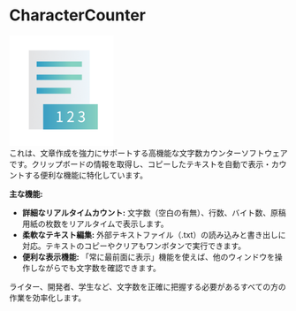 # CharacterCounter
<img src="assets/icon.png" height="200"><br>
これは、文章作成を強力にサポートする高機能な文字数カウンターソフトウェアです。クリップボードの情報を取得し、コピーしたテキストを自動で表示・カウントする便利な機能に特化しています。

**主な機能:**

- **詳細なリアルタイムカウント:** 文字数（空白の有無）、行数、バイト数、原稿用紙の枚数をリアルタイムで表示します。
- **柔軟なテキスト編集:** 外部テキストファイル（.txt）の読み込みと書き出しに対応。テキストのコピーやクリアもワンボタンで実行できます。
- **便利な表示機能:** 「常に最前面に表示」機能を使えば、他のウィンドウを操作しながらでも文字数を確認できます。

ライター、開発者、学生など、文字数を正確に把握する必要があるすべての方の作業を効率化します。
